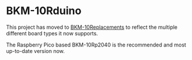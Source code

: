 # BKM-10Rduino

This project has moved to [BKM-10Replacements](https://github.com/abonham/BKM-10Replacements) to reflect the multiple different board types it now supports.

The Raspberry Pico based BKM-10Rp2040 is the recommended and most up-to-date version now.
